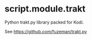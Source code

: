 script.module.trakt
======================

Python trakt.py library packed for Kodi.

See https://github.com/fuzeman/trakt.py
